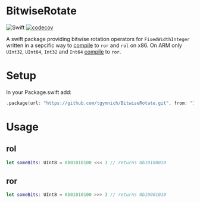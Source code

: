 # BitwiseRotate
![Swift](https://github.com/tgymnich/BitwiseRotate/workflows/Swift/badge.svg)
[![codecov](https://codecov.io/gh/tgymnich/BitwiseRotate/branch/master/graph/badge.svg?token=K3HRG7M134)](https://codecov.io/gh/tgymnich/BitwiseRotate)

A swift package providing bitwise rotation operators for `FixedWidthInteger` written in a sepcific way to [compile](https://www.godbolt.org/z/4Ggohy) to `ror` and `rol` on x86. On ARM only `UInt32`, `UInt64`, `Int32` and `Int64` [compile](https://gist.github.com/tgymnich/84f1cfed5038dff435c9cdb28ceb8f10) to `ror`.

# Setup

In your Package.swift add:
```swift
.package(url: "https://github.com/tgymnich/BitwiseRotate.git", from: "1.0.0")
```

# Usage


## rol
```swift
let someBits: UInt8 = 0b01010100 <<< 3 // returns 0b10100010
```

## ror
```swift
let someBits: UInt8 = 0b01010100 >>> 3 // returns 0b10001010
```
